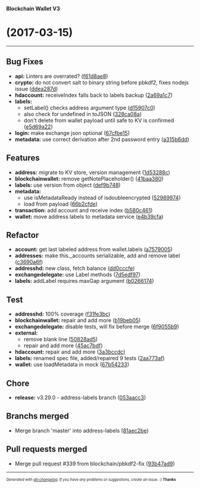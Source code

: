 __Blockchain Wallet V3__

#   (2017-03-15)



---

## Bug Fixes

- **api:** Linters are overrated?
  ([f61d8ae8](https://github.com/blockchain/My-Wallet-V3/commit/f61d8ae8ea189d7ab44311cb76ef9fb53938c13b))
- **crypto:** do not convert salt to binary string before pbkdf2, fixes nodejs issue
  ([ddea287d](https://github.com/blockchain/My-Wallet-V3/commit/ddea287deaf241807f52631f7ea04b37e5e92ea0))
- **hdaccount:** receiveIndex falls back to labels backup
  ([2a69a1c7](https://github.com/blockchain/My-Wallet-V3/commit/2a69a1c780dabdc8b55e357613c1785285edf29e))
- **labels:**
  - setLabel() checks address argument type
  ([d15907c0](https://github.com/blockchain/My-Wallet-V3/commit/d15907c06145dde543a749688542343192996de6))
  - also check for undefined in toJSON
  ([328ca08a](https://github.com/blockchain/My-Wallet-V3/commit/328ca08a46603613c3167df3899826e6108197a7))
  - don't delete from wallet payload until safe to KV is confirmed
  ([e5d69a22](https://github.com/blockchain/My-Wallet-V3/commit/e5d69a22c1a1bdac6863b65acfd856266e88db4c))
- **login:** make exchange json optional
  ([67cfbe15](https://github.com/blockchain/My-Wallet-V3/commit/67cfbe15f1374e01a2b20cd5423198506d80c1dc))
- **metadata:** use correct derivation after 2nd password entry
  ([a315b6dd](https://github.com/blockchain/My-Wallet-V3/commit/a315b6dd1e601b2c0fad941523e748250a0e5596))


## Features

- **address:** migrate to KV store, version management
  ([1d53288c](https://github.com/blockchain/My-Wallet-V3/commit/1d53288ce8fc9efd5b955cf3c2ad96587ae7b7de))
- **blockchainwallet:** remove getNotePlaceholder()
  ([41baa380](https://github.com/blockchain/My-Wallet-V3/commit/41baa380a4011a77c90a631dead2fec5906d4209))
- **labels:** use version from object
  ([def9b748](https://github.com/blockchain/My-Wallet-V3/commit/def9b74842fe48c5c9d0fab7e109779a1204fa69))
- **metadata:**
  - use isMetadataReady instead of isdoubleencrypted
  ([52989974](https://github.com/blockchain/My-Wallet-V3/commit/52989974ec05ada612300474988585b85234c709))
  - load from payload
  ([66b2cfde](https://github.com/blockchain/My-Wallet-V3/commit/66b2cfded795fcf0eeb7cec0ba997c1cf8411792))
- **transaction:** add account and receive index
  ([b580c461](https://github.com/blockchain/My-Wallet-V3/commit/b580c461df3f13edf15f0eef17047aa4720722cc))
- **wallet:** move address labels to metadata service
  ([e4b39cfa](https://github.com/blockchain/My-Wallet-V3/commit/e4b39cfa216eb54f0ade928396b6f1b9b94bc3b5))


## Refactor

- **account:** get last labeled address from wallet.labels
  ([a7579005](https://github.com/blockchain/My-Wallet-V3/commit/a75790059034861bcaa51ebadd421d2aadd6b8fe))
- **addresses:** make this._accounts serializable, add and remove label
  ([c3690a6f](https://github.com/blockchain/My-Wallet-V3/commit/c3690a6f4653ddf88490c2fa9b127d3122e42c20))
- **addresshd:** new class, fetch balance
  ([dd0cccfe](https://github.com/blockchain/My-Wallet-V3/commit/dd0cccfe5c5afb1a00dc0330d4bbde6dc8cb451d))
- **exchangedelegate:** use Label methods
  ([7d5edf97](https://github.com/blockchain/My-Wallet-V3/commit/7d5edf97f1d178d72d594b3613b681a30b43b262))
- **labels:** addLabel requires maxGap argument
  ([b0266174](https://github.com/blockchain/My-Wallet-V3/commit/b0266174b16917ef9a72f8f0b83c95883516b4a5))


## Test

- **addresshd:** 100% coverage
  ([f31fe3bc](https://github.com/blockchain/My-Wallet-V3/commit/f31fe3bcd2834d800f777efa817efcf5be12f736))
- **blockchainwallet:** repair and add more
  ([b19beb05](https://github.com/blockchain/My-Wallet-V3/commit/b19beb056f27200d57ddbcb7e086b430c5431c62))
- **exchangedelegate:** disable tests, will fix before merge
  ([6f9055b9](https://github.com/blockchain/My-Wallet-V3/commit/6f9055b9ec1c17d4f97d971930d48600cb6c3acb))
- **external:**
  - remove blank line
  ([50828ad5](https://github.com/blockchain/My-Wallet-V3/commit/50828ad5836260a01626d878188b47eed3b3d407))
  - repair and add more
  ([45ac7bdf](https://github.com/blockchain/My-Wallet-V3/commit/45ac7bdfa7c230758344131d18b77b64bc21b7e5))
- **hdaccount:** repair and add more
  ([3a3bccdc](https://github.com/blockchain/My-Wallet-V3/commit/3a3bccdc537cd8ae15d44bce1432e2081ae75817))
- **labels:** renamed spec file, added/repaired 9 tests
  ([2aa773af](https://github.com/blockchain/My-Wallet-V3/commit/2aa773afe434ecef0bf6907191f3c1f9e2d8ddb2))
- **wallet:** use loadMetadata in mock
  ([67b54233](https://github.com/blockchain/My-Wallet-V3/commit/67b542333bac28384d3e18880c29ad2efc8020c2))


## Chore

- **release:** v3.29.0 - address-labels branch
  ([053aacc3](https://github.com/blockchain/My-Wallet-V3/commit/053aacc3af4949eb25bf386e22313c76daad695e))


## Branchs merged

- Merge branch 'master' into address-labels
  ([81aec2be](https://github.com/blockchain/My-Wallet-V3/commit/81aec2beff8006a49f2dc64d3dbfc17ddaa79f85))


## Pull requests merged

- Merge pull request #339 from blockchain/pbkdf2-fix
  ([93b47ad9](https://github.com/blockchain/My-Wallet-V3/commit/93b47ad99b4994e87e91c7117d2a6042ee1e3b9e))



---
<sub><sup>*Generated with [git-changelog](https://github.com/rafinskipg/git-changelog). If you have any problems or suggestions, create an issue.* :) **Thanks** </sub></sup>